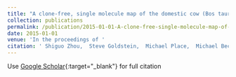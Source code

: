```yaml
---
title: "A clone-free, single molecule map of the domestic cow (Bos taurus) genome"
collection: publications
permalink: /publication/2015-01-01-A-clone-free-single-molecule-map-of-the-domestic-cow-Bos-taurus-genome
date: 2015-01-01
venue: 'In the proceedings of '
citation: ' Shiguo Zhou,  Steve Goldstein,  Michael Place,  Michael Bechner,  Diego Patino,  Konstantinos Potamousis,  Prabu Ravindran,  Louise Pape,  Gonzalo Rincon,  Juan Hernandez-Ortiz,  Juan Medrano,  David Schwartz, &quot;A clone-free, single molecule map of the domestic cow (Bos taurus) genome.&quot; In the proceedings of , 2015.'
---
```

Use [Google Scholar](https://scholar.google.com/scholar?q=A+clone+free,+single+molecule+map+of+the+domestic+cow+(Bos+taurus)+genome){:target="_blank"} for full citation